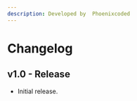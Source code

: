 ```yaml
---
description: Developed by  Phoenixcoded
---
```


# Changelog

## v1.0 - Release

* Initial release.

